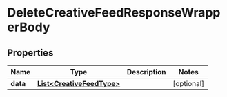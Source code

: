 

# DeleteCreativeFeedResponseWrapperBody


## Properties

Name | Type | Description | Notes
------------ | ------------- | ------------- | -------------
**data** | [**List&lt;CreativeFeedType&gt;**](CreativeFeedType.md) |  |  [optional]



